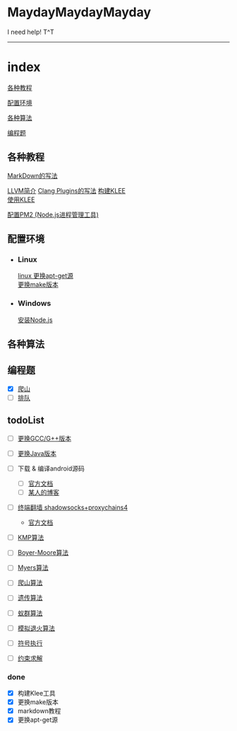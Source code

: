 # MaydayMaydayMayday
I need help! T^T

---

# index
[各种教程](#各种教程)

[配置环境](#配置环境)

[各种算法](#各种算法)

[编程题](#编程题)



## 各种教程
[MarkDown的写法](./各种教程/MarkDown/MarkDown的写法.md)

[LLVM简介](./各种教程/LLVM/LLVM.md)
[Clang Plugins的写法](./各种教程/Clang/FrontendAction%20tutorial%20&%20Clang%20Plugins.md)
[构建KLEE](./各种教程/KLEE/Building%20KLEE%20with%20LLVM%203.4.md)  
[使用KLEE](./各种教程/KLEE/Tutorials%20-%20Try%20KLEE%20for%20Yourself.md)

[配置PM2 (Node.js进程管理工具)](./各种教程/PM2/PM2.md)

## 配置环境
+ ### Linux
    [linux 更换apt-get源](./配置环境/Linux/更换apt-get源/更换apt-get源.md)  
    [更换make版本](./配置环境/Linux/更换make版本/更换make版本.md)  
    

+ ### Windows
    [安装Node.js](./配置环境/Windows/安装Node.js/安装Node.js.md)


## 各种算法


## 编程题
 + [x] [爬山](./编程题/爬山/爬山.md)
 + [ ] [排队](./编程题/排队/排队.md)

## todoList

  + [ ] [更换GCC/G++版本](http://www.cnblogs.com/uestc-mm/p/7511063.html)
  + [ ] [更换Java版本](https://zhidao.baidu.com/question/1928969737664339547.html)
  + [ ] 下载 & 编译android源码
    - [ ] [官方文档](https://source.android.com/source/downloading)
    - [ ] [某人的博客](http://www.jianshu.com/p/aeaceda41798)
  + [ ] [终端翻墙 shadowsocks+proxychains4](http://blog.csdn.net/u014021258/article/details/53463297)
    - [官方文档](https://gist.github.com/marcinwol/b8e502eede230cc33c43)

  + [ ] [KMP算法](http://www.ruanyifeng.com/blog/2013/05/Knuth%E2%80%93Morris%E2%80%93Pratt_algorithm.html)
  + [ ] [Boyer-Moore算法](http://www.ruanyifeng.com/blog/2013/05/boyer-moore_string_search_algorithm.html)
  + [ ] [Myers算法](http://cjting.me/misc/how-git-generate-diff/)
  + [ ] [爬山算法]()
  + [ ] [遗传算法]()
  + [ ] [蚁群算法]()
  + [ ] [模拟退火算法]()
  
  + [ ] [符号执行]()
  + [ ] [约束求解]()
  
### done
  - [x] 构建Klee工具
  - [x] 更换make版本
  - [x] markdown教程
  - [x] 更换apt-get源